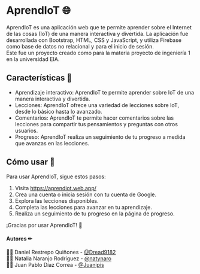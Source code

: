 
# AprendIoT 🌐

AprendIoT es una aplicación web que te permite aprender sobre el Internet de las cosas (IoT) de una manera interactiva y divertida. La aplicación fue desarrollada con Bootstrap, HTML, CSS y JavaScript, y utiliza Firebase como base de datos no relacional y para el inicio de sesión.  
Este fue un proyecto creado como para la materia proyecto de ingeniería 1 en la universidad EIA.

## Características 🚀

- Aprendizaje interactivo: AprendIoT te permite aprender sobre IoT de una manera interactiva y divertida.
- Lecciones: AprendIoT ofrece una variedad de lecciones sobre IoT, desde lo básico hasta lo avanzado.
- Comentarios: AprendIoT te permite hacer comentarios sobre las lecciones para compartir tus pensamientos y preguntas con otros usuarios.
- Progreso: AprendIoT realiza un seguimiento de tu progreso a medida que avanzas en las lecciones.


## Cómo usar 🤔

Para usar AprendIoT, sigue estos pasos:

1. Visita https://aprendiot.web.app/
2. Crea una cuenta o inicia sesión con tu cuenta de Google.
3. Explora las lecciones disponibles.
4. Completa las lecciones para avanzar en tu aprendizaje.
5. Realiza un seguimiento de tu progreso en la página de progreso.

¡Gracias por usar AprendIoT! 🙌

#### Autores ✏
👨‍💻 Daniel Restrepo Quiñones - [@Dread9182](https://github.com/Dread9182)  
👩‍💻 Natalia Naranjo Rodríguez - [@natynaro](https://github.com/natynaro)  
👨‍💻 Juan Pablo Díaz Correa - [@Juanipis](https://github.com/juanipis)  
